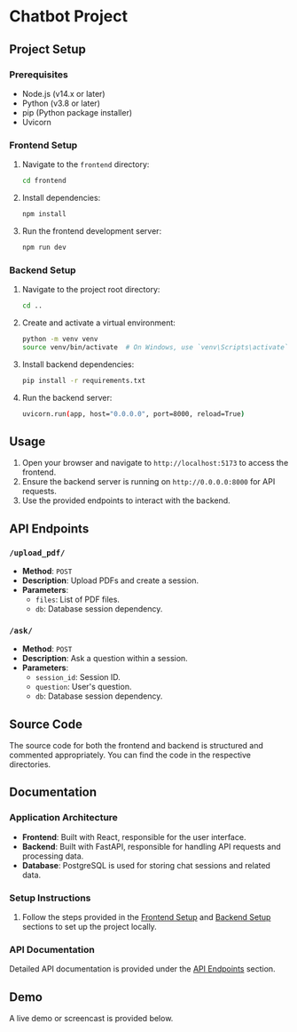 # Chatbot Project

## Project Setup

### Prerequisites

- Node.js (v14.x or later)
- Python (v3.8 or later)
- pip (Python package installer)
- Uvicorn

### Frontend Setup

1. Navigate to the `frontend` directory:
    ```bash
    cd frontend
    ```

2. Install dependencies:
    ```bash
    npm install
    ```

3. Run the frontend development server:
    ```bash
    npm run dev
    ```

### Backend Setup

1. Navigate to the project root directory:
    ```bash
    cd ..
    ```

2. Create and activate a virtual environment:
    ```bash
    python -m venv venv
    source venv/bin/activate  # On Windows, use `venv\Scripts\activate`
    ```

3. Install backend dependencies:
    ```bash
    pip install -r requirements.txt
    ```

4. Run the backend server:
    ```bash
    uvicorn.run(app, host="0.0.0.0", port=8000, reload=True)
    ```

## Usage

1. Open your browser and navigate to `http://localhost:5173` to access the frontend.
2. Ensure the backend server is running on `http://0.0.0.0:8000` for API requests.
3. Use the provided endpoints to interact with the backend.

## API Endpoints

### `/upload_pdf/`
- **Method**: `POST`
- **Description**: Upload PDFs and create a session.
- **Parameters**: 
  - `files`: List of PDF files.
  - `db`: Database session dependency.

### `/ask/`
- **Method**: `POST`
- **Description**: Ask a question within a session.
- **Parameters**: 
  - `session_id`: Session ID.
  - `question`: User's question.
  - `db`: Database session dependency.

## Source Code

The source code for both the frontend and backend is structured and commented appropriately. You can find the code in the respective directories.

## Documentation

### Application Architecture

- **Frontend**: Built with React, responsible for the user interface.
- **Backend**: Built with FastAPI, responsible for handling API requests and processing data.
- **Database**: PostgreSQL is used for storing chat sessions and related data.

### Setup Instructions

1. Follow the steps provided in the [Frontend Setup](#frontend-setup) and [Backend Setup](#backend-setup) sections to set up the project locally.

### API Documentation

Detailed API documentation is provided under the [API Endpoints](#api-endpoints) section.

## Demo

A live demo or screencast is provided below.

